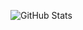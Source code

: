 ![GitHub Stats](https://github-readme-streak-stats.herokuapp.com/?user=DenizGazitepe&theme=tokyonight&hide_border=true)
